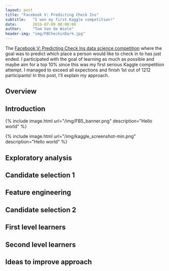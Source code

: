 ```yaml
---
layout: post
title: "Facebook V: Predicting Check Ins"
subtitle:   "I won my first Kaggle competition!"
date:       2016-07-09 00:00:00
author:     "Tom Van de Wiele"
header-img: "img/FBCheckinDark.jpg"
---
```




The [Facebook V: Predicting Check Ins data science competition](https://www.kaggle.com/c/facebook-v-predicting-check-ins) where the goal was to predict which place a person would like to check in to has just ended. I participated with the goal of learning as much as possible and maybe aim for a top 10% since this was my first serious Kaggle competition attempt. I managed to exceed all expections and finish 1st out of 1212 participants! In this post, I’ll explain my approach.

## Overview

## Introduction

{% include image.html url="/img/FB5_banner.png" description="Hello world" %}

{% include image.html url="/img/kaggle_screenshot-min.png" description="Hello world" %}

## Exploratory analysis

## Candidate selection 1

## Feature engineering

## Candidate selection 2

## First level learners

## Second level learners

## Ideas to improve approach
